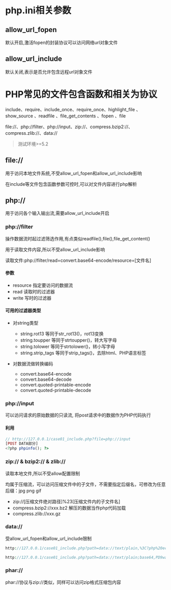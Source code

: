 # php.ini相关参数

## allow_url_fopen

默认开启,激活fopen的封装协议可以访问网络url对象文件

## allow_url_include

默认关闭,表示是否允许包含远程url对象文件

# PHP常见的文件包含函数和相关为协议

include、require、include_once、require_once、highlight_file 、show_source 、readfile 、file_get_contents 、fopen 、file

file://、php://filter、php://input、zip://、compress.bzip2://、compress.zlib://、data://

> 测试环境>=5.2

## file://

用于访问本地文件系统,不受allow_url_fopen和allow_url_include影响

在include等文件包含函数参数可控时,可以对文件内容进行php解析

## php://

用于访问各个输入输出流,需要allow_url_include开启

### php://filter

操作数据流时起过滤筛选作用,有点类似readfile(),file(),file_get_content()

用于读取文件内容,所以不受allow_url_include影响

读取文件:php://filter/read=convert.base64-encode/resource=[文件名]

#### 参数

- resource 指定要访问的数据流
- read 读取时的过滤器
- write 写时的过滤器

#### 可用的过滤器类型

- 对string类型
  - string.rot13 等同于str_rot13()，rot13变换
  - string.toupper 等同于strtoupper()，转大写字母
  - string.tolower 等同于strtolower()，转小写字母
  - string.strip_tags 等同于strip_tags()，去除html、PHP语言标签

- 对数据流做转换编码
  - convert.base64-encode
  - convert.base64-decode
  - convert.quoted-printable-encode
  - convert.quoted-printable-decode

### php://input

可以访问请求的原始数据的只读流, 将post请求中的数据作为PHP代码执行

#### 利用

```php
// http://127.0.0.1/case01_include.php?file=php://input
[POST DATA部分]
<?php phpinfo(); ?>
```

### zip:// & bzip2:// & zlib://

读取本地文件,所以不受allow配置限制

均属于压缩流，可以访问压缩文件中的子文件，不需要指定后缀名，可修改为任意后缀：jpg png gif

- zip://[压缩文件绝对路径]%23[压缩文件内的子文件名]
- compress.bzip2://xxx.bz2 解压的数据当作php代码加载
- compress.zlib://xxx.gz

### data://

受allow_url_fopen和allow_url_include限制

```php
http://127.0.0.1/case01_include.php?path=data://text/plain,%3C?php%20echo(%27hello%27);?%3E

http://127.0.0.1/case01_include.php?path=data://text/plain;base64,PD9waHAgZWNobygnaGVsbG8nKTs/Pgo=
```

### phar://

phar://协议与zip://类似，同样可以访问zip格式压缩包内容
